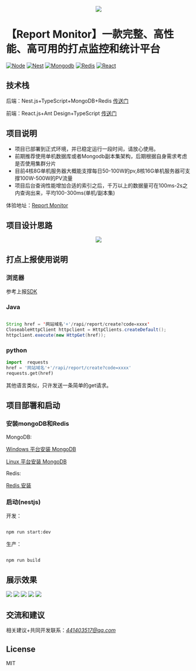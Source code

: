 
<div align="center">
<img src="https://github.com/lvming6816077/report-monitor-server/blob/main/report-monitor-server/demo/logo.png" />
</div>

# 【Report Monitor】一款完整、高性能、高可用的打点监控和统计平台
[![Node](https://img.shields.io/badge/Node.js-v14.15.3-brightgreen)](https://nodejs.org/en/)
[![Nest](https://img.shields.io/badge/nestjs-7.5.1-brightgreen)](https://eggjs.org/)
[![Mongodb](https://img.shields.io/badge/mogodb-4.0+-brightgreen.svg?style=plastic)](https://www.mongodb.com/)
[![Redis](https://img.shields.io/badge/redis-5.0+-green.svg?style=plastic)](https://redis.io/)
[![React](https://img.shields.io/badge/React-17.0.0-brightgreen)](https://redis.io/)



## 技术栈

后端：Nest.js+TypeScript+MongoDB+Redis [传送门](https://github.com/lvming6816077/report-monitor-server/tree/main/report-monitor-server)

前端：React.js+Ant Design+TypeScript [传送门](https://github.com/lvming6816077/report-monitor-server/tree/main/report-monitor-frontend)

## 项目说明
* 项目已部署到正式环境，并已稳定运行一段时间，请放心使用。
* 前期推荐使用单机数据库或者Mongodb副本集架构，后期根据自身需求考虑是否使用集群分片
* 目前4核8G单机服务器大概能支撑每日50-100W的pv,8核16G单机服务器可支撑100W-500W的PV流量
* 项目后台查询性能增加合适的索引之后，千万以上的数据量可在100ms-2s之内查询出来，平均100-300ms(单机/副本集)

体验地址：[Report Monitor](https://report.nihaoshijie.com.cn)

## 项目设计思路

<div align="center">
<img src="https://github.com/lvming6816077/report-monitor-server/blob/main/report-monitor-server/demo/流程.png" />
</div>

## 打点上报使用说明
### 浏览器

参考上报[SDK](https://github.com/lvming6816077/report-monitor/tree/main/report-monitor-sdk)

### Java

```java

String href = '网站域名'+'/rapi/report/create?code=xxxx'
CloseableHttpClient httpclient = HttpClients.createDefault();
httpclient.execute(new HttpGet(href));

```

### python

```python
import  requests
href = '网站域名'+'/rapi/report/create?code=xxxx'
requests.get(href)

```

其他语言类似，只许发送一条简单的get请求。



## 项目部署和启动

### 安装mongoDB和Redis

MongoDB:

[Windows 平台安装 MongoDB](https://www.runoob.com/mongodb/mongodb-window-install.html)

[Linux 平台安装 MongoDB](https://www.runoob.com/mongodb/mongodb-linux-install.html)

Redis:

[Redis 安装](https://www.runoob.com/redis/redis-install.html)


### 启动(nestjs)

开发：

```bash

npm run start:dev

```

生产：

```bash

npm run build

```

## 展示效果

![](https://github.com/lvming6816077/report-monitor-server/blob/main/report-monitor-server/demo/localhost_3002_login.png)
![](https://github.com/lvming6816077/report-monitor-server/blob/main/report-monitor-server/demo/localhost_3002_login1.png)
![](https://github.com/lvming6816077/report-monitor-server/blob/main/report-monitor-server/demo/localhost_3002_%20(1).png)
![](https://github.com/lvming6816077/report-monitor-server/blob/main/report-monitor-server/demo/localhost_3002_%20(2).png)
![](https://github.com/lvming6816077/report-monitor-server/blob/main/report-monitor-server/demo/report.nihaoshijie.com.cn_speed_speedlist.png)

## 交流和建议

相关建议+共同开发联系：*441403517@qq.com*

## License

MIT




